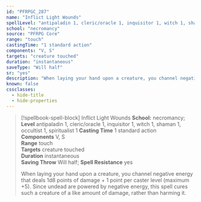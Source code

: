 ```yaml
---
id: "PFRPGC_287"
name: "Inflict Light Wounds"
spellLevel: "antipaladin 1, cleric/oracle 1, inquisitor 1, witch 1, shaman 1, occultist 1, spiritualist 1"
school: "necromancy"
source: "PFRPG Core"
range: "touch"
castingTime: "1 standard action"
components: "V, S"
targets: "creature touched"
duration: "instantaneous"
saveType: "Will half"
sr: "yes"
description: "When laying your hand upon a creature, you channel negative energy that deals 1d8 points of damage + 1 point per caster level (maximum +5).  Since undead are powered by negative energy, this spell cures such a creature of a like amount of damage, rather than harming it."
known: false
cssclasses:
  - hide-title
  - hide-properties
---
```


> [!spellbook-spell-block] Inflict Light Wounds
> **School:** necromancy; **Level** antipaladin 1, cleric/oracle 1, inquisitor 1, witch 1, shaman 1, occultist 1, spiritualist 1
> **Casting Time** 1 standard action  
> **Components** V, S  
> **Range** touch  
> **Targets** creature touched  
> **Duration** instantaneous  
> **Saving Throw** Will half; **Spell Resistance** yes
> 
> When laying your hand upon a creature, you channel negative energy that deals 1d8 points of damage + 1 point per caster level (maximum +5).  Since undead are powered by negative energy, this spell cures such a creature of a like amount of damage, rather than harming it.